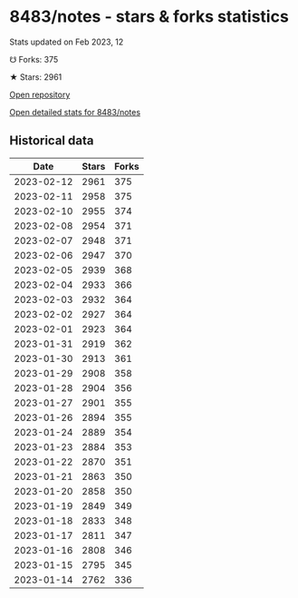 # 8483/notes - stars & forks statistics

Stats updated on Feb 2023, 12

☋ Forks: 375

★ Stars: 2961

[Open repository](https://github.com/8483/notes)

[Open detailed stats for 8483/notes](https://reviewgithub.com/rep/8483/notes)

## Historical data
| Date | Stars | Forks |
|------|-------|-------|
| 2023-02-12 | 2961 | 375 | 
| 2023-02-11 | 2958 | 375 | 
| 2023-02-10 | 2955 | 374 | 
| 2023-02-08 | 2954 | 371 | 
| 2023-02-07 | 2948 | 371 | 
| 2023-02-06 | 2947 | 370 | 
| 2023-02-05 | 2939 | 368 | 
| 2023-02-04 | 2933 | 366 | 
| 2023-02-03 | 2932 | 364 | 
| 2023-02-02 | 2927 | 364 | 
| 2023-02-01 | 2923 | 364 | 
| 2023-01-31 | 2919 | 362 | 
| 2023-01-30 | 2913 | 361 | 
| 2023-01-29 | 2908 | 358 | 
| 2023-01-28 | 2904 | 356 | 
| 2023-01-27 | 2901 | 355 | 
| 2023-01-26 | 2894 | 355 | 
| 2023-01-24 | 2889 | 354 | 
| 2023-01-23 | 2884 | 353 | 
| 2023-01-22 | 2870 | 351 | 
| 2023-01-21 | 2863 | 350 | 
| 2023-01-20 | 2858 | 350 | 
| 2023-01-19 | 2849 | 349 | 
| 2023-01-18 | 2833 | 348 | 
| 2023-01-17 | 2811 | 347 | 
| 2023-01-16 | 2808 | 346 | 
| 2023-01-15 | 2795 | 345 | 
| 2023-01-14 | 2762 | 336 | 

